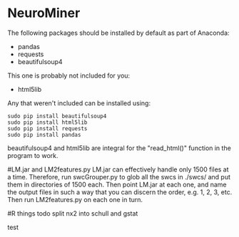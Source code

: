 # NeuroMiner
The following packages should be installed by default as part of Anaconda:
+ pandas
+ requests
+ beautifulsoup4

This one is probably not included for you:
+ html5lib

Any that weren't included can be installed using:
```
sudo pip install beautifulsoup4
sudo pip install html5lib
sudo pip install requests
sudo pip install pandas
```


beautifulsoup4 and html5lib are integral for the "read_html()" function in the program to work.

#LM.jar and LM2features.py
LM.jar can effectively handle only 1500 files at a time. Therefore, run swcGrouper.py to glob all the swcs in ./swcs/ and put them in directories of 1500 each. Then point LM.jar at each one, and name the output files in such a way that you can discern the order, e.g. 1, 2, 3, etc. Then run LM2features.py on each one in turn.

#R things todo
split nx2 into schull and gstat

test
